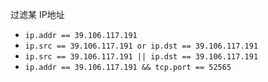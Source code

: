 过滤某 IP地址
* `ip.addr == 39.106.117.191`
* `ip.src == 39.106.117.191 or ip.dst == 39.106.117.191`
* `ip.src == 39.106.117.191 || ip.dst == 39.106.117.191`
* `ip.addr == 39.106.117.191 && tcp.port == 52565`